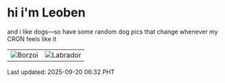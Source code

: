 # hi i'm Leoben

and i like dogs—so have some random dog pics that change whenever my CRON feels like it

|  |  |
|--------|----------|
| ![Borzoi](https://random-dog-vercel.vercel.app/api/random-borzoi?v=1758321155) | ![Labrador](https://random-dog-vercel.vercel.app/api/random-labrador?v=1758321155) |

Last updated: 2025-09-20 06:32 PHT
